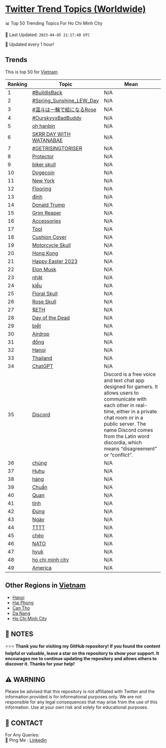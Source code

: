 [Twitter Trend Topics (Worldwide)](https://github.com/ErcinDedeoglu/Twitter-Trend-Topics)
==========


📊 Top 50 Trending Topics For Ho Chi Minh City

📆 Last Updated: `2023-04-05 21:17:40 UTC`

🔧 Updated every 1 hour!


## Trends

This is top 50 for [Vietnam](</Vietnam>)

| Ranking | Topic | Mean |
| ------- | ------------ | ------------ |
| 1 | [#BuildIsBack](http://twitter.com/search?q=%23BuildIsBack) | N/A |
| 2 | [#Spring_Sunshine_LEW_Day](http://twitter.com/search?q=%23Spring_Sunshine_LEW_Day) | N/A |
| 3 | [#温斗は一輪で絵になるRose](http://twitter.com/search?q=%23%e6%b8%a9%e6%96%97%e3%81%af%e4%b8%80%e8%bc%aa%e3%81%a7%e7%b5%b5%e3%81%ab%e3%81%aa%e3%82%8bRose) | N/A |
| 4 | [#OurskyyxBadBuddy](http://twitter.com/search?q=%23OurskyyxBadBuddy) | N/A |
| 5 | [oh hanbin](http://twitter.com/search?q=oh+hanbin) | N/A |
| 6 | [SKRR DAY WITH WATANABAE](http://twitter.com/search?q=SKRR+DAY+WITH+WATANABAE) | N/A |
| 7 | [#GETRISINGTORISER](http://twitter.com/search?q=%23GETRISINGTORISER) | N/A |
| 8 | [Protector](http://twitter.com/search?q=Protector) | N/A |
| 9 | [biker skull](http://twitter.com/search?q=biker+skull) | N/A |
| 10 | [Dogecoin](http://twitter.com/search?q=Dogecoin) | N/A |
| 11 | [New York](http://twitter.com/search?q=New+York) | N/A |
| 12 | [Flooring](http://twitter.com/search?q=Flooring) | N/A |
| 13 | [đỉnh](http://twitter.com/search?q=%c4%91%e1%bb%89nh) | N/A |
| 14 | [Donald Trump](http://twitter.com/search?q=Donald+Trump) | N/A |
| 15 | [Grim Reaper](http://twitter.com/search?q=Grim+Reaper) | N/A |
| 16 | [Accessories](http://twitter.com/search?q=Accessories) | N/A |
| 17 | [Tool](http://twitter.com/search?q=Tool) | N/A |
| 18 | [Cushion Cover](http://twitter.com/search?q=Cushion+Cover) | N/A |
| 19 | [Motorcycle Skull](http://twitter.com/search?q=Motorcycle+Skull) | N/A |
| 20 | [Hong Kong](http://twitter.com/search?q=Hong+Kong) | N/A |
| 21 | [Happy Easter 2023](http://twitter.com/search?q=Happy+Easter+2023) | N/A |
| 22 | [Elon Musk](http://twitter.com/search?q=Elon+Musk) | N/A |
| 23 | [nhật](http://twitter.com/search?q=nh%e1%ba%adt) | N/A |
| 24 | [kiểu](http://twitter.com/search?q=ki%e1%bb%83u) | N/A |
| 25 | [Floral Skull](http://twitter.com/search?q=Floral+Skull) | N/A |
| 26 | [Rose Skull](http://twitter.com/search?q=Rose+Skull) | N/A |
| 27 | [$ETH](http://twitter.com/search?q=%24ETH) | N/A |
| 28 | [Day of the Dead](http://twitter.com/search?q=Day+of+the+Dead) | N/A |
| 29 | [biết](http://twitter.com/search?q=bi%e1%ba%bft) | N/A |
| 30 | [Airdrop](http://twitter.com/search?q=Airdrop) | N/A |
| 31 | [đồng](http://twitter.com/search?q=%c4%91%e1%bb%93ng) | N/A |
| 32 | [Hanoi](http://twitter.com/search?q=Hanoi) | N/A |
| 33 | [Thailand](http://twitter.com/search?q=Thailand) | N/A |
| 34 | [ChatGPT](http://twitter.com/search?q=ChatGPT) | N/A |
| 35 | [Discord](http://twitter.com/search?q=Discord) | Discord is a free voice and text chat app designed for gamers. It allows users to communicate with each other in real-time, either in a private chat room or in a public server. The name Discord comes from the Latin word discordia, which means “disagreement” or “conflict”. |
| 36 | [chúng](http://twitter.com/search?q=ch%c3%bang) | N/A |
| 37 | [Huhu](http://twitter.com/search?q=Huhu) | N/A |
| 38 | [hàng](http://twitter.com/search?q=h%c3%a0ng) | N/A |
| 39 | [Chuẩn](http://twitter.com/search?q=Chu%e1%ba%a9n) | N/A |
| 40 | [Quan](http://twitter.com/search?q=Quan) | N/A |
| 41 | [tính](http://twitter.com/search?q=t%c3%adnh) | N/A |
| 42 | [Đúng](http://twitter.com/search?q=%c4%90%c3%bang) | N/A |
| 43 | [Ngày](http://twitter.com/search?q=Ng%c3%a0y) | N/A |
| 44 | [TTTT](http://twitter.com/search?q=TTTT) | N/A |
| 45 | [chéo](http://twitter.com/search?q=ch%c3%a9o) | N/A |
| 46 | [NATO](http://twitter.com/search?q=NATO) | N/A |
| 47 | [hyuk](http://twitter.com/search?q=hyuk) | N/A |
| 48 | [ho chi minh city](http://twitter.com/search?q=ho+chi+minh+city) | N/A |
| 49 | [America](http://twitter.com/search?q=America) | N/A |



## Other Regions in [Vietnam](</Vietnam>)

* [Hanoi](</Vietnam/Hanoi.md>)
* [Hai Phong](</Vietnam/Hai Phong.md>)
* [Can Tho](</Vietnam/Can Tho.md>)
* [Da Nang](</Vietnam/Da Nang.md>)
* [Ho Chi Minh City](</Vietnam/Ho Chi Minh City.md>)



## 📝 NOTES

⭐⭐⭐ **Thank you for visiting my GitHub repository! If you found the content helpful or valuable, leave a star on the repository to show your support. It encourages me to continue updating the repository and allows others to discover it. Thanks for your help!**


## ⚠️ WARNING

Please be advised that this repository is not affiliated with Twitter and the information provided is for informational purposes only. We are not responsible for any legal consequences that may arise from the use of this information. Use at your own risk and solely for educational purposes.


## 📨 CONTACT

 For Any Queries:  
            🏓 Ping Me : [LinkedIn](https://www.linkedin.com/in/ercindedeoglu/)
